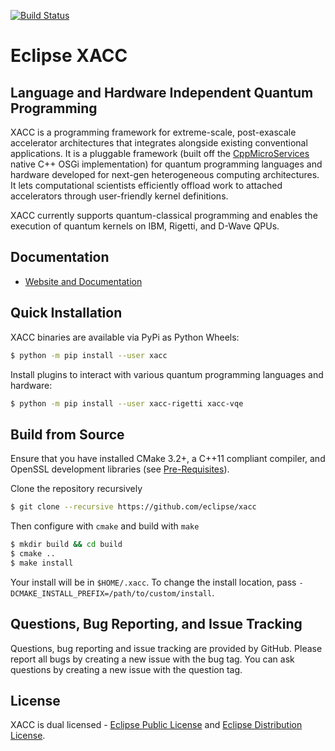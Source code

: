 [![Build Status](http://ci.eclipse.org/xacc/buildStatus/icon?job=xacc-ci)](http://ci.eclipse.org/xacc/job/xacc-ci/)

# Eclipse XACC 
## Language and Hardware Independent Quantum Programming 

XACC is a programming framework for extreme-scale, post-exascale accelerator architectures that integrates alongside existing conventional applications. It is a pluggable framework (built off the [CppMicroServices](https://github.com/cppmicroservices/cppmicroservices) native C++ OSGi implementation) for quantum programming languages and hardware developed for next-gen heterogeneous computing architectures. It lets computational scientists efficiently offload work to attached accelerators through user-friendly kernel definitions.

XACC currently supports quantum-classical programming and enables the execution of quantum kernels on IBM, Rigetti, and D-Wave QPUs.

Documentation
-------------

* [Website and Documentation ](https://xacc.readthedocs.io)

Quick Installation
------------------
XACC binaries are available via PyPi as Python Wheels: 
```bash
$ python -m pip install --user xacc
```
Install plugins to interact with various quantum programming languages and hardware:
```bash
$ python -m pip install --user xacc-rigetti xacc-vqe
```

Build from Source
-----------------
Ensure that you have installed CMake 3.2+, a C++11 compliant compiler, and OpenSSL development libraries (see [Pre-Requisites](http://xacc.readthedocs.io/en/latest/install.html#pre-requisites)).

Clone the repository recursively
```bash
$ git clone --recursive https://github.com/eclipse/xacc
```
Then configure with `cmake` and build with `make`
```bash
$ mkdir build && cd build
$ cmake .. 
$ make install
```
Your install will be in `$HOME/.xacc`. To change the install location, pass `-DCMAKE_INSTALL_PREFIX=/path/to/custom/install`.

Questions, Bug Reporting, and Issue Tracking
--------------------------------------------

Questions, bug reporting and issue tracking are provided by GitHub. Please
report all bugs by creating a new issue with the bug tag. You can ask
questions by creating a new issue with the question tag.

License
-------

XACC is dual licensed - [Eclipse Public License](LICENSE.EPL) and [Eclipse Distribution License](LICENSE.EDL).
